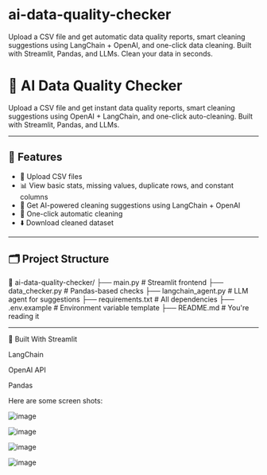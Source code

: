 # ai-data-quality-checker
Upload a CSV file and get automatic data quality reports, smart cleaning suggestions using LangChain + OpenAI, and one-click data cleaning. Built with Streamlit, Pandas, and LLMs. Clean your data in seconds.



# 🧪 AI Data Quality Checker

Upload a CSV file and get instant data quality reports, smart cleaning suggestions using OpenAI + LangChain, and one-click auto-cleaning. Built with Streamlit, Pandas, and LLMs.

---

## 🚀 Features

- 📄 Upload CSV files
- 📊 View basic stats, missing values, duplicate rows, and constant columns
- 🤖 Get AI-powered cleaning suggestions using LangChain + OpenAI
- 🧹 One-click automatic cleaning
- ⬇️ Download cleaned dataset

---

## 🗂 Project Structure

📁 ai-data-quality-checker/
├── main.py # Streamlit frontend
├── data_checker.py # Pandas-based checks
├── langchain_agent.py # LLM agent for suggestions
├── requirements.txt # All dependencies
├── .env.example # Environment variable template
├── README.md # You're reading it



---


🧠 Built With
Streamlit

LangChain

OpenAI API

Pandas

Here are some screen shots:


![image](https://github.com/user-attachments/assets/6944866a-f434-437d-a476-1be9bf9d01bd)

![image](https://github.com/user-attachments/assets/2291ec27-2baa-4dc7-be1c-43431675bc7c)

![image](https://github.com/user-attachments/assets/90aa0dab-d531-4713-b9e1-ae2a85970dc1)

![image](https://github.com/user-attachments/assets/a2fc77dd-9903-40ab-95bf-79326aa94a28)





